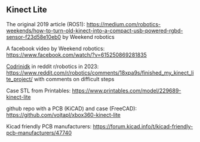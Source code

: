 ## Kinect Lite

The original 2019 article (ROS1): https://medium.com/robotics-weekends/how-to-turn-old-kinect-into-a-compact-usb-powered-rgbd-sensor-f23d58e10eb0 by Weekend robotics

A facebook video by Weekend robotics: https://www.facebook.com/watch/?v=615250869281835

[Codrinidk](https://www.reddit.com/user/Codrinidk/) in reddit r/robotics in 2023: https://www.reddit.com/r/robotics/comments/18xpa9s/finished_my_kinect_lite_project/ with comments on difficult steps

Case STL from Printables: https://www.printables.com/model/229689-kinect-lite

github repo with a PCB (KiCAD) and case (FreeCAD): https://github.com/vojtapl/xbox360-kinect-lite

Kicad friendly PCB manufacturers: https://forum.kicad.info/t/kicad-friendly-pcb-manufacturers/47740